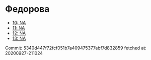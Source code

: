 # Федорова
- [10: NA](10.md)
- [11: NA](11.md)
- [12: NA](12.md)
- [13: NA](13.md)

Commit: 5340d447f72fcf051b7a409475377abf7d832859
 fetched at: 20200927-211024
